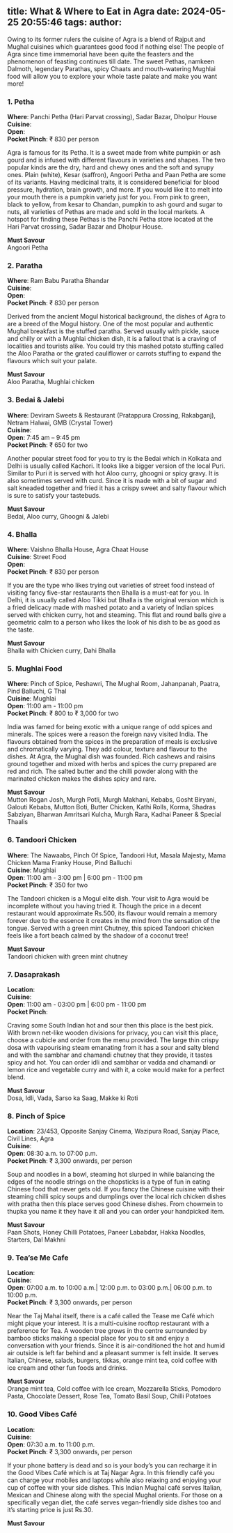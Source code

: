 title: What & Where to Eat in Agra
date: 2024-05-25 20:55:46
tags:
author:
---
Owing to its former rulers the cuisine of Agra is a blend of Rajput and Mughal cuisines which guarantees good food if nothing else! The people of Agra since time immemorial have been quite the feasters and the phenomenon of feasting continues till date. The sweet Pethas, namkeen Dalmoth, legendary Parathas, spicy Chaats and mouth-watering Mughlai food will allow you to explore your whole taste palate and make you want more!  

### 1. Petha
**Where**: Panchi Petha (Hari Parvat crossing), Sadar Bazar, Dholpur House<br>
**Cuisine**:<br>
**Open**:<br>
**Pocket Pinch**: ₹ 830 per person

Agra is famous for its Petha. It is a sweet made from white pumpkin or ash gourd and is infused with different flavours in varieties and shapes. The two popular kinds are the dry, hard and chewy ones and the soft and syrupy ones. Plain (white), Kesar (saffron), Angoori Petha and Paan Petha are some of its variants. Having medicinal traits, it is considered beneficial for blood pressure, hydration, brain growth, and more. If you would like it to melt into your mouth there is a pumpkin variety just for you. From pink to green, black to yellow, from kesar to Chandan, pumpkin to ash gourd and sugar to nuts, all varieties of Pethas are made and sold in the local markets. A hotspot for finding these Pethas is the Panchi Petha store located at the Hari Parvat crossing, Sadar Bazar and Dholpur House.   

**Must Savour**<br>
Angoori Petha


### 2. Paratha
**Where**: Ram Babu Paratha Bhandar<br>
**Cuisine**:<br>
**Open**:<br>
**Pocket Pinch**: ₹ 830 per person

Derived from the ancient Mogul historical background, the dishes of Agra to are a breed of the Mogul history. One of the most popular and authentic Mughal breakfast is the stuffed paratha. Served usually with pickle, sauce and chilly or with a Mughlai chicken dish, it is a fallout that is a craving of localities and tourists alike. You could try this mashed potato stuffing called the Aloo Paratha or the grated cauliflower or carrots stuffing to expand the flavours which suit your palate.   

**Must Savour**<br>
Aloo Paratha, Mughlai chicken


### 3. Bedai & Jalebi
**Where**: Deviram Sweets & Restaurant (Pratappura Crossing, Rakabganj), Netram Halwai, GMB (Crystal Tower)<br>
**Cuisine**:<br>
**Open**: 7:45 am – 9:45 pm<br>
**Pocket Pinch**: ₹ 650 for two

Another popular street food for you to try is the Bedai which in Kolkata and Delhi is usually called Kachori. It looks like a bigger version of the local Puri. Similar to Puri it is served with hot Aloo curry, ghoogni or spicy gravy. It is also sometimes served with curd. Since it is made with a bit of sugar and salt kneaded together and fried it has a crispy sweet and salty flavour which is sure to satisfy your tastebuds.   

**Must Savour**<br>
Bedai, Aloo curry, Ghoogni & Jalebi


### 4. Bhalla
**Where**: Vaishno Bhalla House, Agra Chaat House<br>
**Cuisine**: Street Food<br>
**Open**:<br>
**Pocket Pinch**: ₹ 830 per person

If you are the type who likes trying out varieties of street food instead of visiting fancy five-star restaurants then Bhalla is a must-eat for you. In Delhi, it is usually called Aloo Tikki but Bhalla is the original version which is a fried delicacy made with mashed potato and a variety of Indian spices served with chicken curry, hot and steaming. This flat and round balls give a geometric calm to a person who likes the look of his dish to be as good as the taste.   

**Must Savour**<br>
Bhalla with Chicken curry, Dahi Bhalla


### 5. Mughlai Food
**Where**: Pinch of Spice, Peshawri, The Mughal Room, Jahanpanah, Paatra, Pind Balluchi, G Thal<br>
**Cuisine**: Mughlai<br>
**Open**: 11:00 am - 11:00 pm<br>
**Pocket Pinch**: ₹ 800 to ₹ 3,000 for two

India was famed for being exotic with a unique range of odd spices and minerals. The spices were a reason the foreign navy visited India. The flavours obtained from the spices in the preparation of meals is exclusive and chromatically varying. They add colour, texture and flavour to the dishes. At Agra, the Mughal dish was founded. Rich cashews and raisins ground together and mixed with herbs and spices the curry prepared are red and rich. The salted butter and the chilli powder along with the marinated chicken makes the dishes spicy and rare.

**Must Savour**<br>
Mutton Rogan Josh, Murgh Potli, Murgh Makhani, Kebabs, Gosht Biryani, Galouti Kebabs, Mutton Boti, Butter Chicken, Kathi Rolls, Korma, Shadras Sabziyan, Bharwan Amritsari Kulcha, Murgh Rara, Kadhai Paneer & Special Thaalis


### 6. Tandoori Chicken
**Where**: The Nawaabs, Pinch Of Spice, Tandoori Hut, Masala Majesty, Mama Chicken Mama Franky House, Pind Balluchi<br>
**Cuisine**: Mughlai <br>
**Open**: 11:00 am - 3:00 pm | 6:00 pm - 11:00 pm<br>
**Pocket Pinch**: ₹ 350 for two

The Tandoori chicken is a Mogul elite dish. Your visit to Agra would be incomplete without you having tried it. Though the price in a decent restaurant would approximate Rs.500, its flavour would remain a memory forever due to the essence it creates in the mind from the sensation of the tongue. Served with a green mint Chutney, this spiced Tandoori chicken feels like a fort beach calmed by the shadow of a coconut tree!  

**Must Savour**<br>
Tandoori chicken with green mint chutney

### 7. Dasaprakash
**Location**:<br>
**Cuisine**:<br>
**Open**: 11:00 am - 03:00 pm | 6:00 pm - 11:00 pm<br>
**Pocket Pinch**: 

Craving some South Indian hot and sour then this place is the best pick. With brown net-like wooden divisions for privacy, you can visit this place, choose a cubicle and order from the menu provided. The large thin crispy dosa with vapourising steam emanating from it has a sour and salty blend and with the sambhar and chamandi chutney that they provide, it tastes spicy and hot. You can order idli and sambhar or vadda and chamandi or lemon rice and vegetable curry and with it, a coke would make for a perfect blend.   

**Must Savour**<br>
Dosa, Idli, Vada, Sarso ka Saag, Makke ki Roti

### 8. Pinch of Spice
**Location**: 23/453, Opposite Sanjay Cinema, Wazipura Road, Sanjay Place, Civil Lines, Agra<br>
**Cuisine**:<br>
**Open**: 08:30 a.m. to 07:00 p.m.<br>
**Pocket Pinch**: ₹ 3,300 onwards, per person

Soup and noodles in a bowl, steaming hot slurped in while balancing the edges of the noodle strings on the chopsticks is a type of fun in eating Chinese food that never gets old. If you fancy the Chinese cuisine with their steaming chilli spicy soups and dumplings over the local rich chicken dishes with pratha then this place serves good Chinese dishes. From chowmein to thupka you name it they have it all and you can order your handpicked item.   

**Must Savour**<br>
Paan Shots, Honey Chilli Potatoes, Paneer Lababdar, Hakka Noodles, Starters, Dal Makhni


### 9. Tea’se Me Cafe
**Location**:<br> 
**Cuisine**:<br>
**Open**: 07:00 a.m. to 10:00 a.m.| 12:00 p.m. to 03:00 p.m.| 06:00 p.m. to 10:00 p.m.<br>
**Pocket Pinch**: ₹ 3,300 onwards, per person<br>

Near the Taj Mahal itself, there is a café called the Tease me Café which might pique your interest. It is a multi-cuisine rooftop restaurant with a preference for Tea. A wooden tree grows in the centre surrounded by bamboo sticks making a special place for you to sit and enjoy a conversation with your friends. Since it is air-conditioned the hot and humid air outside is left far behind and a pleasant summer is felt inside. It serves Italian, Chinese, salads, burgers, tikkas, orange mint tea, cold coffee with ice cream and other fun foods and drinks.   

**Must Savour**<br>
Orange mint tea, Cold coffee with Ice cream, Mozzarella Sticks, Pomodoro Pasta, Chocolate Dessert, Rose Tea, Tomato Basil Soup, Chilli Potatoes


### 10. Good Vibes Café
**Location**:<br> 
**Cuisine**:<br>
**Open**: 07:30 a.m. to 11:00 p.m.<br>
**Pocket Pinch**: ₹ 3,300 onwards, per person

If your phone battery is dead and so is your body’s you can recharge it in the Good Vibes Café which is at Taj Nagar Agra. In this friendly café you can charge your mobiles and laptops while also relaxing and enjoying your cup of coffee with your side dishes. This Indian Mughal café serves Italian, Mexican and Chinese along with the special Mughal orients. For those on a specifically vegan diet, the café serves vegan-friendly side dishes too and it’s starting price is just Rs.30.  

**Must Savour**<br>

